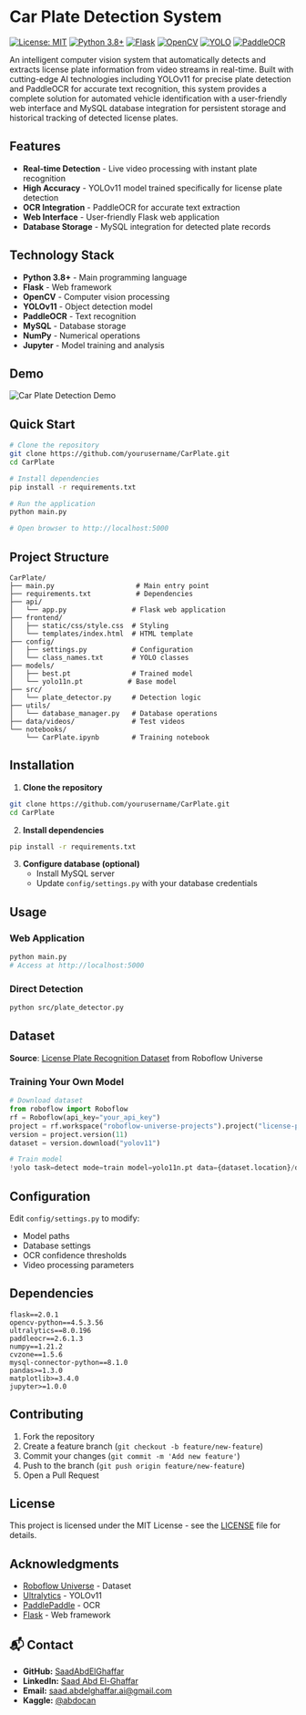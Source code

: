 # Car Plate Detection System

[![License: MIT](https://img.shields.io/badge/License-MIT-yellow.svg)](https://opensource.org/licenses/MIT)
[![Python 3.8+](https://img.shields.io/badge/python-3.8+-blue.svg)](https://www.python.org/downloads/)
[![Flask](https://img.shields.io/badge/Flask-2.0.1-000000.svg)](https://flask.palletsprojects.com/)
[![OpenCV](https://img.shields.io/badge/OpenCV-4.5.3-5C3EE8.svg)](https://opencv.org/)
[![YOLO](https://img.shields.io/badge/YOLO-8.0.196-00FFFF.svg)](https://github.com/ultralytics/ultralytics)
[![PaddleOCR](https://img.shields.io/badge/PaddleOCR-2.6.1-FF6B35.svg)](https://github.com/PaddlePaddle/PaddleOCR)

An intelligent computer vision system that automatically detects and extracts license plate information from video streams in real-time. Built with cutting-edge AI technologies including YOLOv11 for precise plate detection and PaddleOCR for accurate text recognition, this system provides a complete solution for automated vehicle identification with a user-friendly web interface and MySQL database integration for persistent storage and historical tracking of detected license plates.

## Features

- **Real-time Detection** - Live video processing with instant plate recognition
- **High Accuracy** - YOLOv11 model trained specifically for license plate detection
- **OCR Integration** - PaddleOCR for accurate text extraction
- **Web Interface** - User-friendly Flask web application
- **Database Storage** - MySQL integration for detected plate records

## Technology Stack

- **Python 3.8+** - Main programming language
- **Flask** - Web framework
- **OpenCV** - Computer vision processing
- **YOLOv11** - Object detection model
- **PaddleOCR** - Text recognition
- **MySQL** - Database storage
- **NumPy** - Numerical operations
- **Jupyter** - Model training and analysis

## Demo

![Car Plate Detection Demo](video/video.gif)

## Quick Start

```bash
# Clone the repository
git clone https://github.com/yourusername/CarPlate.git
cd CarPlate

# Install dependencies
pip install -r requirements.txt

# Run the application
python main.py

# Open browser to http://localhost:5000
```

## Project Structure

```
CarPlate/
├── main.py                    # Main entry point
├── requirements.txt           # Dependencies
├── api/
│   └── app.py                # Flask web application
├── frontend/
│   ├── static/css/style.css  # Styling
│   └── templates/index.html  # HTML template
├── config/
│   ├── settings.py           # Configuration
│   └── class_names.txt       # YOLO classes
├── models/
│   ├── best.pt               # Trained model
│   └── yolo11n.pt           # Base model
├── src/
│   └── plate_detector.py     # Detection logic
├── utils/
│   └── database_manager.py   # Database operations
├── data/videos/              # Test videos
└── notebooks/
    └── CarPlate.ipynb        # Training notebook
```

## Installation

1. **Clone the repository**
```bash
git clone https://github.com/yourusername/CarPlate.git
cd CarPlate
```

2. **Install dependencies**
```bash
pip install -r requirements.txt
```

3. **Configure database (optional)**
   - Install MySQL server
   - Update `config/settings.py` with your database credentials

## Usage

### Web Application
```bash
python main.py
# Access at http://localhost:5000
```

### Direct Detection
```bash
python src/plate_detector.py
```

## Dataset

**Source**: [License Plate Recognition Dataset](https://universe.roboflow.com/roboflow-universe-projects/license-plate-recognition-rxg4e) from Roboflow Universe

### Training Your Own Model

```python
# Download dataset
from roboflow import Roboflow
rf = Roboflow(api_key="your_api_key")
project = rf.workspace("roboflow-universe-projects").project("license-plate-recognition-rxg4e")
version = project.version(11)
dataset = version.download("yolov11")

# Train model
!yolo task=detect mode=train model=yolo11n.pt data={dataset.location}/data.yaml epochs=50 imgsz=640
```

## Configuration

Edit `config/settings.py` to modify:
- Model paths
- Database settings  
- OCR confidence thresholds
- Video processing parameters

## Dependencies

```
flask==2.0.1
opencv-python==4.5.3.56
ultralytics==8.0.196
paddleocr==2.6.1.3
numpy==1.21.2
cvzone==1.5.6
mysql-connector-python==8.1.0
pandas>=1.3.0
matplotlib>=3.4.0
jupyter>=1.0.0
```

## Contributing

1. Fork the repository
2. Create a feature branch (`git checkout -b feature/new-feature`)
3. Commit your changes (`git commit -m 'Add new feature'`)
4. Push to the branch (`git push origin feature/new-feature`)
5. Open a Pull Request

## License

This project is licensed under the MIT License - see the [LICENSE](LICENSE) file for details.

## Acknowledgments

- [Roboflow Universe](https://universe.roboflow.com/roboflow-universe-projects/license-plate-recognition-rxg4e) - Dataset
- [Ultralytics](https://github.com/ultralytics/ultralytics) - YOLOv11
- [PaddlePaddle](https://github.com/PaddlePaddle/PaddleOCR) - OCR
- [Flask](https://flask.palletsprojects.com/) - Web framework
  
## 📬 Contact
- **GitHub:** [SaadAbdElGhaffar](https://github.com/SaadAbdElGhaffar)  
- **LinkedIn:** [Saad Abd El-Ghaffar](https://www.linkedin.com/in/saadabdelghaffar/)  
- **Email:** [saad.abdelghaffar.ai@gmail.com](mailto:saad.abdelghaffar.ai@gmail.com)  
- **Kaggle:** [@abdocan](https://www.kaggle.com/abdocan)


